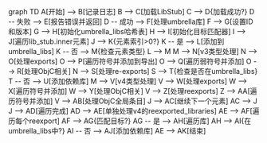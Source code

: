 graph TD
    A[开始] --> B[记录日志]
    B --> C[加载LibStub]
    C --> D{加载成功?}
    D -- 失败 --> E[报告错误并返回]
    D -- 成功 --> F[处理umbrella库]
    F --> G[设置ID和版本]
    G --> H[初始化umbrella_libs哈希表]
    H --> I[初始化目标匹配器]
    I --> J[遍历lib_stub.inner元素]
    J --> K{元素索引>0?}
    K -- 是 --> L[添加到umbrella_libs]
    K -- 否 --> M{检查元素类型}
    L --> M
    M --> N[v3类型处理]
    N --> O[处理exports]
    O --> P[遍历符号并添加到导出]
    O --> Q[遍历弱符号并添加]
    O --> R[处理ObjC相关]
    N --> S[处理re-exports]
    S --> T{检查是否在umbrella_libs}
    T -- 否 --> U[添加依赖库]
    M --> V[v4类型处理]
    V --> W[处理exports]
    W --> X[遍历符号并添加]
    W --> Y[处理ObjC相关]
    V --> Z[处理reexports]
    Z --> AA[遍历符号并添加]
    V --> AB[处理ObjC全局条目]
    J --> AC[继续下一个元素]
    AC --> J
    J --> AD[遍历完成]
    AD --> AE[单独处理v4的reexported_libraries]
    AE --> AF[遍历每个reexport]
    AF --> AG{匹配目标?}
    AG -- 是 --> AH[遍历库]
    AH --> AI{在umbrella_libs中?}
    AI -- 否 --> AJ[添加依赖库]
    AE --> AK[结束]
